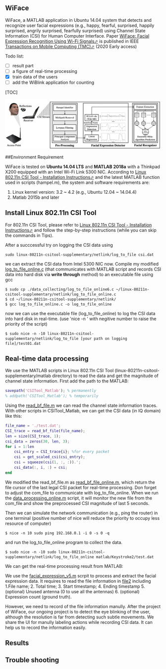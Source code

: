 ## WiFace

WiFace, a MATLAB application in Ubuntu 14.04 system that detects and recognize user facial expressions (e.g., happy, fearful, surprised, happily surprised, angrily surprised, fearfully surprised) using Channel State Information (CSI) for Human Computer Interface. Paper [WiFace: Facial Expression Recognition Using Wi-Fi Signals⬀](https://ieeexplore.ieee.org/abstract/document/9115830) is published in IEEE [Transactions on Mobile Computing (TMC)⬀](https://www.computer.org/csdl/journal/tm) (2020 Early access)

Todo list:

- [ ] result part
- [ ] a figure of real-time processing
- [x] train data of the users
- [ ] add the WiBlink application for counting

[TOC]

<img src="./Figs/SystemOverview.png" alt="System overview" width="500"/>

##Environment Requirement

WiFace is tested on **Ubuntu 14.04 LTS** and **MATLAB 2018a** with a Thinkpad X200 equipped with an Intel Wi-Fi Link 5300 NIC. According to [Linux 802.11n CSI Tool - Installation Instructions⬀](https://dhalperi.github.io/linux-80211n-csitool/installation.html) and the latest MATLAB function used in scripts (hampel.m), the system and software requirements are:

1. Linux kernel version: 3.2 ~ 4.2 (e.g., Ubuntu 12.04 ~ 14.04.4)
2. Matlab 2015b and later

## Install Linux 802.11n CSI Tool

For 802.11n CSI Tool, please refer to [Linux 802.11n CSI Tool - Installation Instructions⬀](https://dhalperi.github.io/linux-80211n-csitool/installation.html) and follow the step-by-step instructions (while you can skip the commands in Tips).

After a succcessful try on logging the CSI data using

```shell
sudo linux-80211n-csitool-supplementary/netlink/log_to_file csi.dat
```

we can extract the CSI data from Intel 5300 NIC now. Compile my modified [log_to_file_online.c](./CSITool_Matlab/log_to_file_online.c) (that communicates with MATLAB script and records CSI data into hard disk via **write through** method) to an executable file using gcc

```shell
$ sudo cp ./data_collecting/log_to_file_online6.c ~/linux-80211n-csitool-supplementary/netlink/log_to_file_online.c
$ cd ~/linux-80211n-csitool-supplementary/netlink/
$ gcc log_to_file_online.c -o log_to_file_online
```

now we can use the executable file (log_to_file_online) to log the CSI data into hard disk in real-time. (use 'nice -n ' with negitive number to raise the priority of the script)

```shell
$ sudo nice -n -10 linux-80211n-csitool-supplementary/netlink/log_to_file [your path on logging file]/test01.dat
```

## Real-time data processing

We use the MATLAB scripts in Linux 802.11n CSI Tool (linux-80211n-csitool-supplementary/matlab directory) to read the data and get the magnitude of channel state information. First add the path to the MATLAB:

```matlab
savepath('CSITool_Matlab'); % permanently
% addpath('CSITool_Matlab'); % temporarily
```

Using the [read_bf_file.m](./CSITool_Matlab/read_bf_file.m) we can read the channel state information traces. With other scripts in CSITool_Matlab, we can get the CSI data (in IQ domain) like this:

```matlab
file_name = './test.dat';
CSI_trace = read_bf_file(file_name);
len = size(CSI_trace, 1);
csi_data = zeros(30, len, 3);
for i = 1:len
	csi_entry = CSI_trace{i}; %for every packet
	csi = get_scaled_csi(csi_entry);
	csi = squeeze(csi(1, :, :)).';
	csi_data(:, i, :) = csi;
end
```

We modified the read_bf_file.m as [read_bf_file_online.m](/CSITool_Matlab/read_bf_file_online.m), which return the file cursor of the last legal CSI packet for real-time processing. Don forget to adjust the com_file to communicate with log_to_file_online.  When we run the [data_processing_online.m](./Code/data_processing_online.m) script, it will monitor the new file from the com_file and show the preprocessed CSI magnitude of last 5 seconds.

Then we can simulate the network communication (e.g., ping the router) in one terminal (positive number of nice will reduce the priority to occupy less resource of computer)

```shell
$ nice -n 10 sudo ping 192.168.0.1 -i 0 -s 0 -q
```

and run the log_to_file_online program to collect the data.

```shell
$ sudo nice -n -10 sudo linux-80211n-csitool-supplementary/netlink/log_to_file_online matlab/Keystroke2/test.dat
```

 We can get the real-time processing result from MATLAB:



We use the [facial_expression_v5.m](./Code/facial_expression_v5.m) scrpit to process and extract the facial expression data. It requires to read the file information in [file2](./Data/WiFace_0907_Runmin_Ou_90cm/file2) including 1.File name; 2. Total time; 3. Start timestamp; 4. Ending timestamp 5. (optional) Unused antenna (0 to use all the antennas) 6. (optional) Expression count (ground truth). 

However, we need to record of the file information manully. After the project of WiFace, our ongoing project is to detect the eye blinking of the user, although the resolution is far from detecting such subtle movements. We share the UI for manully labeling actions while recording CSI data. It can help us to record the information easily. 



## Results





## Trouble shooting
